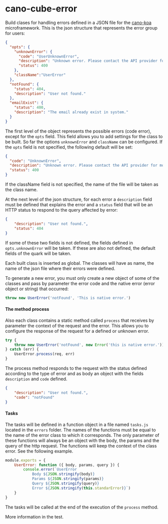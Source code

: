# cano-cube-error
Build clases for handling errors defined in a JSON file for the [cano-koa](https://github.com/cano-koa/cano-koa) microframework.
This is the json structure that represents the error group for users:

```json
{
  "opts": {
    "unknownError": {
      "code": "UserUnknownError",
      "description": "Unknown error. Please contact the API provider for more information.",
      "status": 400
    },
    "className":"UserError"
  },
  "notFound": {
    "status": 404,
    "description": "User not found."
  },
  "emailExist": {
    "status": 400,
    "description": "The email already exist in system."
  }
}
```

The first level of the object represents the possible errors (code error), except for the `opts` field. This field allows you to add settings for the class to be built. So far  the options `unknownError`  and `className` can be configured. If the `opts` field is not specified, the following default will be set:

```json
{
  "code": "UnknownError",
  "description": "Unknown error. Please contact the API provider for more information.",
  "status": 400
}
```

If the className field is not specified, the name of the file will be taken as the class name.

At the next level of the json structure, for each error a `description` field must be defined that explains the error and a `status` field that will be an HTTP status to respond to the query affected by error:


```json
{
    "description": "User not found.",
    "status": 404
}
```

If some of these two fields is not defined, the fields defined in `opts.unknownError` will be taken. If these are also not defined, the default fields of the quark will be taken.

Each built class is inserted as global. The classes will have as name, the name of the json file where their errors were defined.

To generate a new error, you must only create a new object of some of the classes and pass by parameter the error code and the native error (error object or string) that occurred:

```javascript
throw new UserError('notFound', 'This is native error.')
```
#### The method process
Also each class contains a static method called `process` that receives by parameter the context of the request and the error. This allows you to configure the response of the request for a defined or unknown error.

```javascript
try {
    throw new UserError('notFound', new Error('this is native error.'))
} catch (err) {
    UserError.process(req, err)
}
```

The process method responds to the request with the status defined according to the type of error and as body an object with the fields `description` and `code` defined.

```json
{
    "description": "User not found.",
    "code": "notFound"
}
```

#### Tasks
The tasks will be defined in a function object in a file named `tasks.js` located in the `errors` folder. The names of the functions must be equal to the name of the error class to which it corresponds. The only parameter of these functions will always be an object with the body, the params and the query of the http request. The functions will keep the context of the class error. See the following example.

```javascript
module.exports = {
    UserError: function ({ body, params, query }) {
        console.error(`UserError
            Body ${JSON.stringify(body)}
            Params ${JSON.stringify(params)}
            Query ${JSON.stringify(query)}
            Error ${JSON.stringify(this.standarError)}`)
    }
}
```

The tasks will be called at the end of the execution of the `process` method.

More information in the test.
